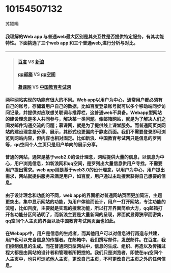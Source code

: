 # 10154507132
苏颖晞
#### 我理解的Web app 与普通web最大区别是其交互性是否提供特定服务，有其功能特性。下面挑选了三个web app 和三个普通web,进行分析与对比。
***

> #### **[百度](https://www.baidu.com/)** VS **[新浪](http://www.sina.com.cn/)**
> #### **[qq邮箱](https://mail.qq.com/)** VS **[qq空间](https://qzone.qq.com/)**
> #### **[慕课网](http://www.imooc.com)** VS **[中国教育考试网](http://www.neea.edu.cn/)**

#### 两种网站实现的功能有很大的不同。Web app以用户为中心，通常用户都必须有自己的账号，存储着用户自己的数据，比如百度登录账号就可以多个移动端同步访问记录，并提供对应联想关联词与推荐栏，这普通web不具备。Webapp型网站的建设理念是多人共同参与，解决某一类问题。像邮箱网站，就是为了解决人们之间发邮件沟通交流的问题；慕课网，就是为了提供线上课堂服务。而普通网页类网站的建设理念是分享、展示，其形式也更偏向于静态页面。我们不需要登录即可浏览到网站内容，但内容也相对固定。比如新浪、中国教育考试网只是信息的罗列等，qq空间个人主页只是用户单向的展示分享。


#### 普通的网站，通常是基于web2.0的设计理念，网站提供大量的信息，以信息为中心，用户浏览信息，如新浪网和qq空间，是罗列出大量信息供用户寻找，不需要用户提出需求。web app则是基于web3.0的设计理念，以用户为中心，用户提出需求，网站就提供服务来满足用户，如百度，用户通过主动搜索获得自己想要的信息。


#### 由于设计理念和功能的不同，web app的界面相对普通网站页面更加简洁，主题更突出，集中显示网站的功能，为用户体验而设计，用户一打开网站，专注功能的流程，比如百度，主要就是实现的搜索功能，所以打开界面简单大方，qq邮箱打开各功能分区简洁明了，而新浪主要是大量新闻的呈现，界面就显得狭窄而密集，qq空间个人主页的界面以及中国教育考试网页面也如此。


#### 在Webapp中，用户是信息的生成者，而其他用户可以对信息进行再造与共建，用户也可以充当信息的传播者。在邮箱中，我们撰写邮件，发送邮件。在百度，我们控制信息的生成。而在普通网页型网站中，信息的生成、组织、再造以及传播过程大都是由网站的设计者和管理者所把控的。我们只是浏览者，即使在qq空间个人主页中，也只可浏览他人主页，更改自己主页，不可更改自己主页之外的任何信息。
